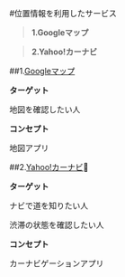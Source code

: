 #位置情報を利用したサービス
>**1.Googleマップ**

>**2.Yahoo!カーナビ**

##1.[Googleマップ](https://maps.google.co.jp/)

**ターゲット**

地図を確認したい人

**コンセプト**

地図アプリ

##2.[Yahoo!カーナビ](https://carnavi.yahoo.co.jp/promo/):taxi:

**ターゲット**

ナビで道を知りたい人

渋滞の状態を確認したい人

**コンセプト**

カーナビゲーションアプリ
